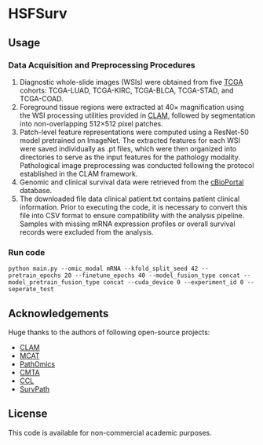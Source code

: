# HSFSurv

## Usage
### Data Acquisition and Preprocessing Procedures

1) Diagnostic whole-slide images (WSIs) were obtained from five [TCGA](https://portal.gdc.cancer.gov) cohorts:
 TCGA-LUAD, TCGA-KIRC, TCGA-BLCA, TCGA-STAD, and TCGA-COAD. 
2) Foreground tissue regions were extracted at 40× magnification using the WSI processing utilities provided in [CLAM](https://github.com/mahmoodlab/CLAM),
 followed by segmentation into non-overlapping 512×512 pixel patches.
3) Patch-level feature representations were computed using a ResNet-50 model pretrained on ImageNet.
   The extracted features for each WSI were saved individually as .pt files, which were then organized into directories to serve as the input features for the pathology modality.
    Pathological image preprocessing was conducted following the protocol established in the CLAM framework.
4) Genomic and clinical survival data were retrieved from the [cBioPortal](https://www.cbioportal.org) database.
5) The downloaded file data clinical patient.txt contains patient clinical information.
Prior to executing the code, it is necessary to convert this file into CSV format to ensure compatibility with
the analysis pipeline. Samples with missing mRNA expression profiles or overall
survival records were excluded from the analysis.

### Run code
```
python main.py --omic_modal mRNA --kfold_split_seed 42 --pretrain_epochs 20 --finetune_epochs 40 --model_fusion_type concat --model_pretrain_fusion_type concat --cuda_device 0 --experiment_id 0 --seperate_test
```

## Acknowledgements
Huge thanks to the authors of following open-source projects:
- [CLAM](https://github.com/mahmoodlab/CLAM)
- [MCAT](https://github.com/mahmoodlab/MCAT)
- [PathOmics](https://github.com/Cassie07/PathOmics)
- [CMTA](https://github.com/FT-ZHOU-ZZZ/CMTA)
- [CCL](https://github.com/moothes/CCL-survival)
- [SurvPath](https://github.com/mahmoodlab/SurvPath)
## License
This code is available for non-commercial academic purposes.
